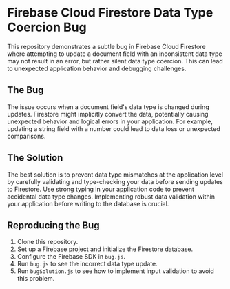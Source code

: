 # Firebase Cloud Firestore Data Type Coercion Bug

This repository demonstrates a subtle bug in Firebase Cloud Firestore where attempting to update a document field with an inconsistent data type may not result in an error, but rather silent data type coercion. This can lead to unexpected application behavior and debugging challenges.

## The Bug

The issue occurs when a document field's data type is changed during updates.  Firestore might implicitly convert the data, potentially causing unexpected behavior and logical errors in your application.  For example, updating a string field with a number could lead to data loss or unexpected comparisons.

## The Solution

The best solution is to prevent data type mismatches at the application level by carefully validating and type-checking your data before sending updates to Firestore.  Use strong typing in your application code to prevent accidental data type changes.  Implementing robust data validation within your application before writing to the database is crucial.

## Reproducing the Bug

1.  Clone this repository.
2.  Set up a Firebase project and initialize the Firestore database.
3.  Configure the Firebase SDK in `bug.js`.
4.  Run `bug.js` to see the incorrect data type update.
5.  Run `bugSolution.js` to see how to implement input validation to avoid this problem.